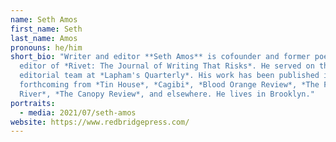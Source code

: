 ```yaml
---
name: Seth Amos
first_name: Seth
last_name: Amos
pronouns: he/him
short_bio: "Writer and editor **Seth Amos** is cofounder and former poetry
  editor of *Rivet: The Journal of Writing That Risks*. He served on the
  editorial team at *Lapham's Quarterly*. His work has been published in or is
  forthcoming from *Tin House*, *Cagibi*, *Blood Orange Review*, *The Fourth
  River*, *The Canopy Review*, and elsewhere. He lives in Brooklyn."
portraits:
  - media: 2021/07/seth-amos
website: https://www.redbridgepress.com/
---
```

